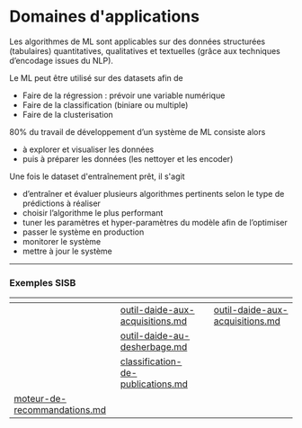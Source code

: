 # Domaines d'applications

Les algorithmes de ML sont applicables sur des données structurées (tabulaires) quantitatives, qualitatives et textuelles (grâce aux techniques d’encodage issues du NLP).

Le ML peut être utilisé sur des datasets afin de

* Faire de la régression : prévoir une variable numérique
* Faire de la classification (biniare ou multiple)
* Faire de la clusterisation

80% du travail de développement d’un système de ML consiste alors&#x20;

* à explorer et visualiser les données
* puis à préparer les données (les nettoyer et les encoder)

Une fois le dataset d'entraînement prêt, il s'agit&#x20;

* d’entraîner et évaluer plusieurs algorithmes pertinents selon le type de prédictions à réaliser
* choisir l’algorithme le plus performant
* tuner les paramètres et hyper-paramètres du modèle afin de l’optimiser
* passer le système en production
* monitorer le système
* mettre à jour le système

***

### Exemples SISB

<table data-view="cards"><thead><tr><th></th><th></th><th></th><th data-hidden data-card-target data-type="content-ref"></th></tr></thead><tbody><tr><td></td><td><a data-mention href="../iii.-presentation-equipe-dir/machine-learning-pistes-dimplementation-sisb/outil-daide-aux-acquisitions.md">outil-daide-aux-acquisitions.md</a></td><td></td><td><a href="../iii.-presentation-equipe-dir/machine-learning-pistes-dimplementation-sisb/outil-daide-aux-acquisitions.md">outil-daide-aux-acquisitions.md</a></td></tr><tr><td></td><td><a data-mention href="../iii.-presentation-equipe-dir/machine-learning-pistes-dimplementation-sisb/outil-daide-au-desherbage.md">outil-daide-au-desherbage.md</a></td><td></td><td></td></tr><tr><td></td><td><a data-mention href="../iii.-presentation-equipe-dir/machine-learning-pistes-dimplementation-sisb/classification-de-publications.md">classification-de-publications.md</a></td><td></td><td></td></tr><tr><td><a data-mention href="../iii.-presentation-equipe-dir/machine-learning-pistes-dimplementation-sisb/moteur-de-recommandations.md">moteur-de-recommandations.md</a></td><td></td><td></td><td></td></tr></tbody></table>

